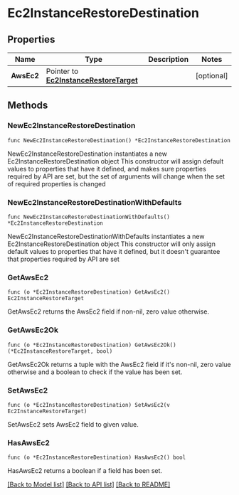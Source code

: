 # Ec2InstanceRestoreDestination

## Properties

Name | Type | Description | Notes
------------ | ------------- | ------------- | -------------
**AwsEc2** | Pointer to [**Ec2InstanceRestoreTarget**](Ec2InstanceRestoreTarget.md) |  | [optional] 

## Methods

### NewEc2InstanceRestoreDestination

`func NewEc2InstanceRestoreDestination() *Ec2InstanceRestoreDestination`

NewEc2InstanceRestoreDestination instantiates a new Ec2InstanceRestoreDestination object
This constructor will assign default values to properties that have it defined,
and makes sure properties required by API are set, but the set of arguments
will change when the set of required properties is changed

### NewEc2InstanceRestoreDestinationWithDefaults

`func NewEc2InstanceRestoreDestinationWithDefaults() *Ec2InstanceRestoreDestination`

NewEc2InstanceRestoreDestinationWithDefaults instantiates a new Ec2InstanceRestoreDestination object
This constructor will only assign default values to properties that have it defined,
but it doesn't guarantee that properties required by API are set

### GetAwsEc2

`func (o *Ec2InstanceRestoreDestination) GetAwsEc2() Ec2InstanceRestoreTarget`

GetAwsEc2 returns the AwsEc2 field if non-nil, zero value otherwise.

### GetAwsEc2Ok

`func (o *Ec2InstanceRestoreDestination) GetAwsEc2Ok() (*Ec2InstanceRestoreTarget, bool)`

GetAwsEc2Ok returns a tuple with the AwsEc2 field if it's non-nil, zero value otherwise
and a boolean to check if the value has been set.

### SetAwsEc2

`func (o *Ec2InstanceRestoreDestination) SetAwsEc2(v Ec2InstanceRestoreTarget)`

SetAwsEc2 sets AwsEc2 field to given value.

### HasAwsEc2

`func (o *Ec2InstanceRestoreDestination) HasAwsEc2() bool`

HasAwsEc2 returns a boolean if a field has been set.


[[Back to Model list]](../README.md#documentation-for-models) [[Back to API list]](../README.md#documentation-for-api-endpoints) [[Back to README]](../README.md)


